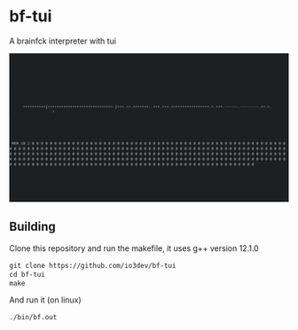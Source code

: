 # bf-tui
A brainfck interpreter with tui

![](https://github.com/io3dev/bf-tui/blob/main/images/Hello_World.gif)

## Building

Clone this repository and run the makefile, it uses g++ version 12.1.0

```shell
git clone https://github.com/io3dev/bf-tui
cd bf-tui
make
```

And run it (on linux)

```shell
./bin/bf.out
```

